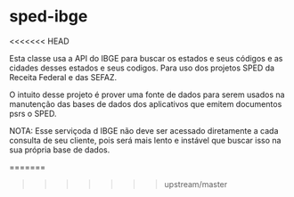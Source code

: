 # sped-ibge
<<<<<<< HEAD

Esta classe usa a API do IBGE para buscar os estados e seus códigos e as cidades desses estados e seus codigos.
Para uso dos projetos SPED da Receita Federal e das SEFAZ.

O intuito desse projeto é prover uma fonte de dados para serem usados na manutenção das bases de dados dos aplicativos que emitem documentos psrs o SPED.

NOTA: Esse serviçoda d IBGE não deve ser acessado diretamente a cada consulta de seu cliente, pois será mais lento e instável que buscar isso na sua própria base de dados.

  
=======
>>>>>>> upstream/master
